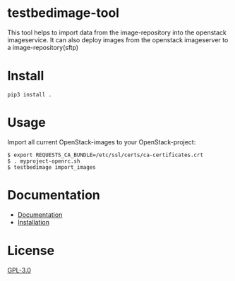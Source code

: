 # testbedimage-tool

This tool helps to import data from the image-repository into the openstack imageservice.
It can also deploy images from the openstack imageserver to a image-repository(sftp)

# Install

```
pip3 install .
```

# Usage

Import all current OpenStack-images to your OpenStack-project:

```
$ export REQUESTS_CA_BUNDLE=/etc/ssl/certs/ca-certificates.crt
$ . myproject-openrc.sh
$ testbedimage import_images
```

# Documentation

* [Documentation](https://aeciddocs.ait.ac.at/testbedimage/current/index.html)
* [Installation](https://aeciddocs.ait.ac.at/testbedimage/current/installation.html)

# License

[GPL-3.0](LICENSE)
